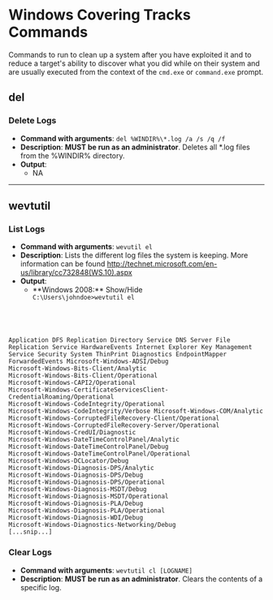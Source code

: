 # Windows Covering Tracks Commands

Commands to run to clean up a system after you have exploited it and to reduce a target's ability to discover what you did while on their system and are usually executed from the context of the `cmd.exe` or `command.exe` prompt.

## del
### Delete Logs
 * **Command with arguments**: `del %WINDIR%\*.log /a /s /q /f`
 * **Description**: **MUST be run as an administrator**. Deletes all *.log files from the %WINDIR% directory.
 * **Output**:
   * NA

----

## wevtutil
### List Logs
 * **Command with arguments**: `wevutil el`
 * **Description**: Lists the different log files the system is keeping. More information can be found http://technet.microsoft.com/en-us/library/cc732848(WS.10).aspx
 * **Output**:
   * <div class="slide" style="cursor: pointer;"> **Windows 2008:** Show/Hide</div><div class="view"><code>C:\Users\johndoe>wevtutil el
Application
DFS Replication
Directory Service
DNS Server
File Replication Service
HardwareEvents
Internet Explorer
Key Management Service
Security
System
ThinPrint Diagnostics
EndpointMapper
ForwardedEvents
Microsoft-Windows-ADSI/Debug
Microsoft-Windows-Bits-Client/Analytic
Microsoft-Windows-Bits-Client/Operational
Microsoft-Windows-CAPI2/Operational
Microsoft-Windows-CertificateServicesClient-CredentialRoaming/Operational
Microsoft-Windows-CodeIntegrity/Operational
Microsoft-Windows-CodeIntegrity/Verbose
Microsoft-Windows-COM/Analytic
Microsoft-Windows-CorruptedFileRecovery-Client/Operational
Microsoft-Windows-CorruptedFileRecovery-Server/Operational
Microsoft-Windows-CredUI/Diagnostic
Microsoft-Windows-DateTimeControlPanel/Analytic
Microsoft-Windows-DateTimeControlPanel/Debug
Microsoft-Windows-DateTimeControlPanel/Operational
Microsoft-Windows-DCLocator/Debug
Microsoft-Windows-Diagnosis-DPS/Analytic
Microsoft-Windows-Diagnosis-DPS/Debug
Microsoft-Windows-Diagnosis-DPS/Operational
Microsoft-Windows-Diagnosis-MSDT/Debug
Microsoft-Windows-Diagnosis-MSDT/Operational
Microsoft-Windows-Diagnosis-PLA/Debug
Microsoft-Windows-Diagnosis-PLA/Operational
Microsoft-Windows-Diagnosis-WDI/Debug
Microsoft-Windows-Diagnostics-Networking/Debug
[...snip...]</code></div> 

### Clear Logs
 * **Command with arguments**: `wevtutil cl [LOGNAME]`
 * **Description**: **MUST be run as an administrator**.  Clears the contents of a specific log.
